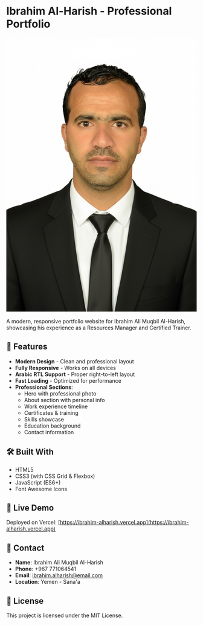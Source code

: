 # Ibrahim Al-Harish - Professional Portfolio

![Website Preview](assets/image.png)

A modern, responsive portfolio website for Ibrahim Ali Muqbil Al-Harish, showcasing his experience as a Resources Manager and Certified Trainer.

## 🌟 Features

- **Modern Design** - Clean and professional layout
- **Fully Responsive** - Works on all devices
- **Arabic RTL Support** - Proper right-to-left layout
- **Fast Loading** - Optimized for performance
- **Professional Sections**:
  - Hero with professional photo
  - About section with personal info
  - Work experience timeline
  - Certificates & training
  - Skills showcase
  - Education background
  - Contact information

## 🛠️ Built With

- HTML5
- CSS3 (with CSS Grid & Flexbox)
- JavaScript (ES6+)
- Font Awesome Icons

## 🚀 Live Demo

Deployed on Vercel: [https://ibrahim-alharish.vercel.app](https://ibrahim-alharish.vercel.app)

## 📧 Contact

- **Name**: Ibrahim Ali Muqbil Al-Harish
- **Phone**: +967 771064541
- **Email**: ibrahim.alharish@email.com
- **Location**: Yemen - Sana'a

## 📄 License

This project is licensed under the MIT License.
